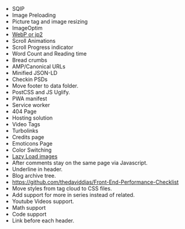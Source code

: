 * SQIP
* Image Preloading
* Picture tag and image resizing
* ImageOptim
* [WebP or jp2](http://www.useragentman.com/blog/2015/01/14/using-webp-jpeg2000-jpegxr-apng-now-with-picturefill-and-modernizr/)
* Scroll Animations
* Scroll Progress indicator
* Word Count and Reading time
* Bread crumbs
* AMP/Canonical URLs
* Minified JSON-LD
* Checkin PSDs
* Move footer to data folder.
* PostCSS and JS Uglify.
* PWA manifest
* Service worker
* 404 Page
* Hosting solution
* Video Tags
* Turbolinks
* Credits page
* Emoticons Page
* Color Switching
* [Lazy Load images](https://developers.google.com/web/fundamentals/performance/lazy-loading-guidance/images-and-video/)
* After comments stay on the same page via Javascript.
* Underline in header.
* Blog archive tree.
* https://github.com/thedaviddias/Front-End-Performance-Checklist
* Move styles from tag cloud to CSS files.
* Add support for more in series instead of related.
* Youtube Videos support.
* Math support
* Code support
* Link before each header.
